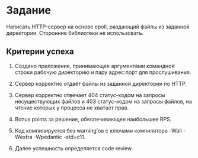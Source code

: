 # Задание

Написать HTTP-сервер на основе epoll, раздающий файлы из
заданной директории. Сторонние библиотеки не использовать.

## Критерии успеха

1. Создано приложение, принимающее аргументами командной
строки рабочую директорию и пару адрес:порт для
прослушивания.

2. Сервер корректно отдаёт файлы из заданной директории по
HTTP.

3. Сервер корректно отвечает 404 статус-кодом на запросы
несуществующих файлов и 403 статус-кодом на запросы
файлов, на чтение которых у процесса не хватает прав.

4. Bonus points за решение, обеспечивающее наибольшее RPS.

5. Код компилируется без warning’ов с ключами компилятора
-Wall -Wextra -Wpedantic -std=c11.

6. Далее успешность определяется code review.